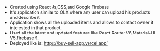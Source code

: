 * Created using React Js,CSS,and Google Firebase
* It's application similar to OLX where any user can upload his products and describe it
* Application shows all the uploaded items and allows to contact owner it interested in that product.
* Used all the latest and updated features like React Router V6,Material-UI V5,Firebase 9.
* Deployed like is: https://buy-sell-app.vercel.app/
